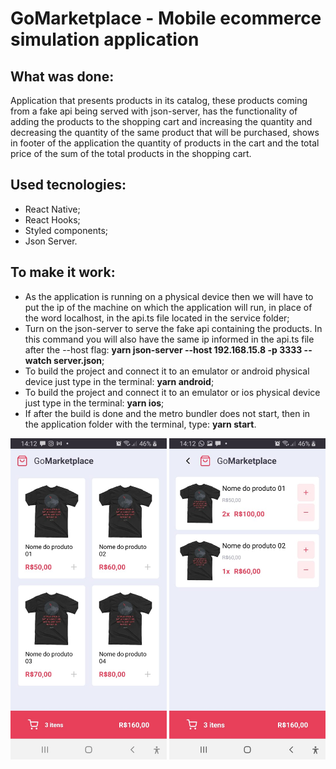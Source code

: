 # GoMarketplace - Mobile ecommerce simulation application

## What was done:
Application that presents products in its catalog, these products coming from a fake api being served 
with json-server, has the functionality of adding the products to the shopping cart and increasing the 
quantity and decreasing the quantity of the same product that will be purchased, shows in footer of the 
application the quantity of products in the cart and the total price of the sum of the total products 
in the shopping cart.

## Used tecnologies:
- React Native;
- React Hooks;
- Styled components;
- Json Server.

## To make it work:
- As the application is running on a physical device then we will have to put the ip of the machine 
on which the application will run, in place of the word localhost, in the api.ts file located in the service folder;
- Turn on the json-server to serve the fake api containing the products. In this command you will also have the same 
ip informed in the api.ts file after the --host flag:
**yarn json-server --host 192.168.15.8 -p 3333 --watch server.json**;
- To build the project and connect it to an emulator or android physical device just type in the terminal:
**yarn android**;
- To build the project and connect it to an emulator or ios physical device just type in the terminal:
**yarn ios**;
- If after the build is done and the metro bundler does not start, then in the application folder with the terminal, type:
**yarn start**.

<img src="https://github.com/LucasBarbosaFonseca/AppGoMarketplaceReactNative/blob/master/imagesApp/img1.jpeg" width="250">
<img src="https://github.com/LucasBarbosaFonseca/AppGoMarketplaceReactNative/blob/master/imagesApp/img2.jpeg" width="250">

